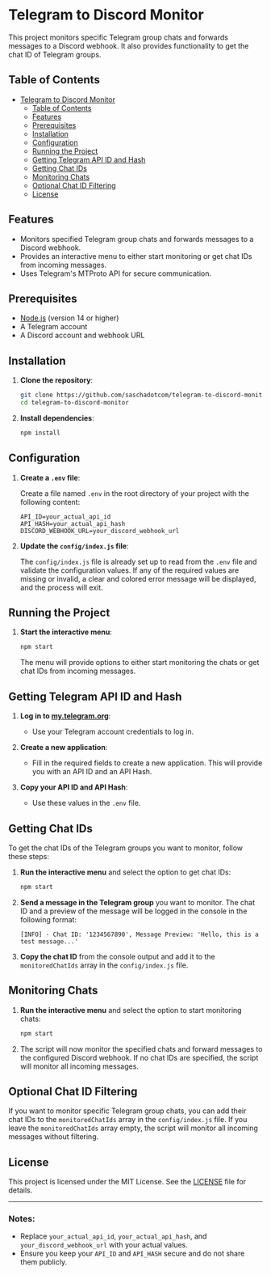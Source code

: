 # Telegram to Discord Monitor

This project monitors specific Telegram group chats and forwards messages to a Discord webhook. It also provides functionality to get the chat ID of Telegram groups.

## Table of Contents

- [Telegram to Discord Monitor](#telegram-to-discord-monitor)
  - [Table of Contents](#table-of-contents)
  - [Features](#features)
  - [Prerequisites](#prerequisites)
  - [Installation](#installation)
  - [Configuration](#configuration)
  - [Running the Project](#running-the-project)
  - [Getting Telegram API ID and Hash](#getting-telegram-api-id-and-hash)
  - [Getting Chat IDs](#getting-chat-ids)
  - [Monitoring Chats](#monitoring-chats)
  - [Optional Chat ID Filtering](#optional-chat-id-filtering)
  - [License](#license)

## Features

- Monitors specified Telegram group chats and forwards messages to a Discord webhook.
- Provides an interactive menu to either start monitoring or get chat IDs from incoming messages.
- Uses Telegram's MTProto API for secure communication.

## Prerequisites

- [Node.js](https://nodejs.org/) (version 14 or higher)
- A Telegram account
- A Discord account and webhook URL

## Installation

1. **Clone the repository**:

   ```sh
   git clone https://github.com/saschadotcom/telegram-to-discord-monitor.git
   cd telegram-to-discord-monitor
   ```

2. **Install dependencies**:

   ```sh
   npm install
   ```

## Configuration

1. **Create a `.env` file**:

   Create a file named `.env` in the root directory of your project with the following content:

   ```plaintext
   API_ID=your_actual_api_id
   API_HASH=your_actual_api_hash
   DISCORD_WEBHOOK_URL=your_discord_webhook_url
   ```

2. **Update the `config/index.js` file**:

   The `config/index.js` file is already set up to read from the `.env` file and validate the configuration values. If any of the required values are missing or invalid, a clear and colored error message will be displayed, and the process will exit.

## Running the Project

1. **Start the interactive menu**:

   ```sh
   npm start
   ```

   The menu will provide options to either start monitoring the chats or get chat IDs from incoming messages.

## Getting Telegram API ID and Hash

1. **Log in to [my.telegram.org](https://my.telegram.org)**:

   - Use your Telegram account credentials to log in.

2. **Create a new application**:

   - Fill in the required fields to create a new application. This will provide you with an API ID and an API Hash.

3. **Copy your API ID and API Hash**:
   - Use these values in the `.env` file.

## Getting Chat IDs

To get the chat IDs of the Telegram groups you want to monitor, follow these steps:

1. **Run the interactive menu** and select the option to get chat IDs:

   ```sh
   npm start
   ```

2. **Send a message in the Telegram group** you want to monitor. The chat ID and a preview of the message will be logged in the console in the following format:

   ```
   [INFO] - Chat ID: '1234567890', Message Preview: 'Hello, this is a test message...'
   ```

3. **Copy the chat ID** from the console output and add it to the `monitoredChatIds` array in the `config/index.js` file.

## Monitoring Chats

1. **Run the interactive menu** and select the option to start monitoring chats:

   ```sh
   npm start
   ```

2. The script will now monitor the specified chats and forward messages to the configured Discord webhook. If no chat IDs are specified, the script will monitor all incoming messages.

## Optional Chat ID Filtering

If you want to monitor specific Telegram group chats, you can add their chat IDs to the `monitoredChatIds` array in the `config/index.js` file. If you leave the `monitoredChatIds` array empty, the script will monitor all incoming messages without filtering.

## License

This project is licensed under the MIT License. See the [LICENSE](LICENSE) file for details.

---

### Notes:

- Replace `your_actual_api_id`, `your_actual_api_hash`, and `your_discord_webhook_url` with your actual values.
- Ensure you keep your `API_ID` and `API_HASH` secure and do not share them publicly.
